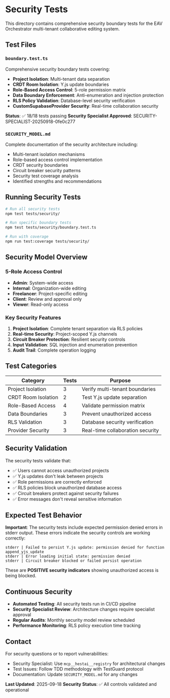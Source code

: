 # Security Tests

This directory contains comprehensive security boundary tests for the EAV Orchestrator multi-tenant collaborative editing system.

## Test Files

### `boundary.test.ts`
Comprehensive security boundary tests covering:
- **Project Isolation**: Multi-tenant data separation
- **CRDT Room Isolation**: Y.js update boundaries
- **Role-Based Access Control**: 5-role permission matrix
- **Data Boundary Enforcement**: Anti-enumeration and injection protection
- **RLS Policy Validation**: Database-level security verification
- **CustomSupabaseProvider Security**: Real-time collaboration security

**Status**: ✅ 18/18 tests passing
**Security Specialist Approved**: SECURITY-SPECIALIST-20250918-0fe0c277

### `SECURITY_MODEL.md`
Complete documentation of the security architecture including:
- Multi-tenant isolation mechanisms
- Role-based access control implementation
- CRDT security boundaries
- Circuit breaker security patterns
- Security test coverage analysis
- Identified strengths and recommendations

## Running Security Tests

```bash
# Run all security tests
npm test tests/security/

# Run specific boundary tests
npm test tests/security/boundary.test.ts

# Run with coverage
npm run test:coverage tests/security/
```

## Security Model Overview

### 5-Role Access Control
- **Admin**: System-wide access
- **Internal**: Organization-wide editing
- **Freelancer**: Project-specific editing
- **Client**: Review and approval only
- **Viewer**: Read-only access

### Key Security Features
1. **Project Isolation**: Complete tenant separation via RLS policies
2. **Real-time Security**: Project-scoped Y.js channels
3. **Circuit Breaker Protection**: Resilient security controls
4. **Input Validation**: SQL injection and enumeration prevention
5. **Audit Trail**: Complete operation logging

## Test Categories

| Category | Tests | Purpose |
|----------|-------|---------|
| Project Isolation | 3 | Verify multi-tenant boundaries |
| CRDT Room Isolation | 2 | Test Y.js update separation |
| Role-Based Access | 4 | Validate permission matrix |
| Data Boundaries | 3 | Prevent unauthorized access |
| RLS Validation | 3 | Database security verification |
| Provider Security | 3 | Real-time collaboration security |

## Security Validation

The security tests validate that:
- ✅ Users cannot access unauthorized projects
- ✅ Y.js updates don't leak between projects
- ✅ Role permissions are correctly enforced
- ✅ RLS policies block unauthorized database access
- ✅ Circuit breakers protect against security failures
- ✅ Error messages don't reveal sensitive information

## Expected Test Behavior

**Important**: The security tests include expected permission denied errors in stderr output. These errors indicate the security controls are working correctly:

```
stderr | Failed to persist Y.js update: permission denied for function append_yjs_update
stderr | Error loading initial state: permission denied
stderr | Circuit breaker blocked or failed persist operation
```

These are **POSITIVE security indicators** showing unauthorized access is being blocked.

## Continuous Security

- **Automated Testing**: All security tests run in CI/CD pipeline
- **Security Specialist Review**: Architecture changes require specialist approval
- **Regular Audits**: Monthly security model review scheduled
- **Performance Monitoring**: RLS policy execution time tracking

## Contact

For security questions or to report vulnerabilities:
- Security Specialist: Use `mcp__hestai__registry` for architectural changes
- Test Issues: Follow TDD methodology with TestGuard protocol
- Documentation: Update `SECURITY_MODEL.md` for any changes

**Last Updated**: 2025-09-18
**Security Status**: ✅ All controls validated and operational
